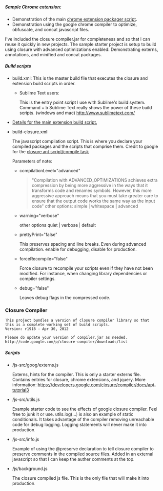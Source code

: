 ##### Sample Chrome extension:


* Demonstration of the main [chrome extension packager script](https://github.com/scarrillo/ChromeExtensionPackage/).
* Demonstration using the google chrome compiler to optimize, obfuscate, and concat javascript files. 

I've included the closure compiler.jar for completeness and so that I can reuse it quickly in new projects.
The sample starter project is setup to build using closure with advanced optimizations enabled.
Demonstrating externs, annotations, and minified and concat packages.

##### Build scripts
 * build.xml:
    This is the master build file that executes the closure and extension build scripts in order.
    
    - Sublime Text users:
    
        This is the entry point script I use with Sublime's build system. Command + b
        Sublime Text really shows the power of these build scripts. (windows and mac)
        http://www.sublimetext.com/

 * [Details for the main extension build script.](https://github.com/scarrillo/ChromeExtensionPackage/)

 * build-closure.xml

	The javascript compilation script. This is where you declare your compiled packages and the scripts that comprise them.
	Credit to google for the [closure ant script/compile task](http://code.google.com/p/closure-compiler/wiki/BuildingWithAnt)

	Parameters of note:

	- compilationLevel="advanced"

	    > "Compilation with ADVANCED_OPTIMIZATIONS achieves extra compression by being more aggressive in the ways that it transforms code and renames symbols. However, this more aggressive approach means that you must take greater care to ensure that the output code works the same way as the input code"
            other options: simple | whitespace | advanced

	- warning="verbose"

		other options quiet | verbose | default

	- prettyPrint="false"

		This preserves spacing and line breaks. Even during advanced compilation. enable for debugging, disable for production.

	- forceRecompile="false"

		Force closure to recompile your scripts even if they have not been modified. For instance, when changing library dependencies or compiler settings.

	- debug="false"

		Leaves debug flags in the compressed code.


### Closure Compiler
	This project bundles a version of closure compiler library so that this is a complete working set of build scripts.
	Version: r1918 - Apr 30, 2012

	Please do update your version of compiler.jar as needed.
	http://code.google.com/p/closure-compiler/downloads/list

##### Scripts
 * /js-src/goog/externs.js

	Externs, hints for the compiler. This is only a starter externs file. Contains entries for closure, chrome extensions, and jquery.
	More information: https://developers.google.com/closure/compiler/docs/api-tutorial3

 * /js-src/utils.js

	Example starter code to see the effects of google closure compiler. Feel free to junk it or use.
	utils.log(...) is also an example of static conditionals. It takes advantage of the compiler removing unreachable code for debug logging. Logging statements will never make it into production.

 * /js-src/info.js

	Example of using the @preserve declaration to tell closure compiler to preserve comments in the compiled source files. Added in an external javascript so that I can keep the auther comments at the top.

 * /js/background.js

	The closure compiled js file. This is the only file that will make it into production.


